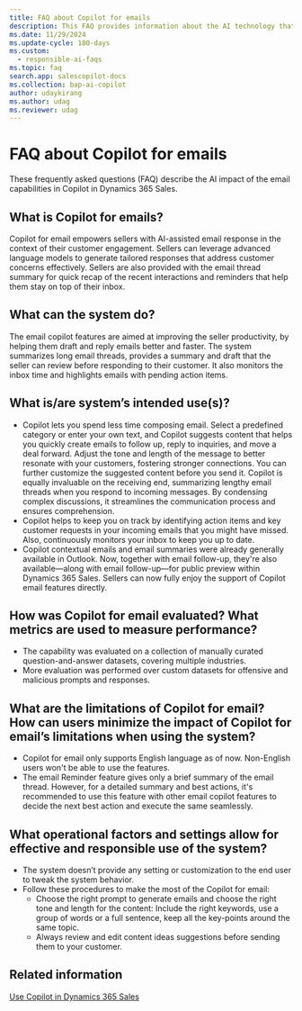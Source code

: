 ```yaml
---
title: FAQ about Copilot for emails
description: This FAQ provides information about the AI technology that's used in Dynamics 365 Sales for emails. This FAQ also includes key considerations and details about how AI is used, how it was tested and evaluated, and any specific limitations.
ms.date: 11/29/2024
ms.update-cycle: 180-days
ms.custom: 
  - responsible-ai-faqs
ms.topic: faq
search.app: salescopilot-docs
ms.collection: bap-ai-copilot 
author: udaykirang
ms.author: udag
ms.reviewer: udag
---
```


# FAQ about Copilot for emails

These frequently asked questions (FAQ) describe the AI impact of the email capabilities in Copilot in Dynamics 365 Sales.

## What is Copilot for emails?

Copilot for email empowers sellers with AI-assisted email response in the context of their customer engagement. Sellers can leverage advanced language models to generate tailored responses that address customer concerns effectively. Sellers are also provided with the email thread summary for quick recap of the recent interactions and reminders that help them stay on top of their inbox.

## What can the system do?

The email copilot features are aimed at improving the seller productivity, by helping them draft and reply emails better and faster. The system summarizes long email threads, provides a summary and draft that the seller can review before responding to their customer. It also monitors the inbox time and highlights emails with pending action items.

## What is/are system’s intended use(s)?

- Copilot lets you spend less time composing email. Select a predefined category or enter your own text, and Copilot suggests content that helps you quickly create emails to follow up, reply to inquiries, and move a deal forward. Adjust the tone and length of the message to better resonate with your customers, fostering stronger connections. You can further customize the suggested content before you send it. Copilot is equally invaluable on the receiving end, summarizing lengthy email threads when you respond to incoming messages. By condensing complex discussions, it streamlines the communication process and ensures comprehension.  
- Copilot helps to keep you on track by identifying action items and key customer requests in your incoming emails that you might have missed. Also, continuously monitors your inbox to keep you up to date.  
- Copilot contextual emails and email summaries were already generally available in Outlook. Now, together with email follow-up, they're also available—along with email follow-up&mdash;for public preview within Dynamics 365 Sales. Sellers can now fully enjoy the support of Copilot email features directly.

## How was Copilot for email evaluated? What metrics are used to measure performance?

- The capability was evaluated on a collection of manually curated question-and-answer datasets, covering multiple industries.
- More evaluation was performed over custom datasets for offensive and malicious prompts and responses.

## What are the limitations of Copilot for email? How can users minimize the impact of Copilot for email’s limitations when using the system?

-	Copilot for email only supports English language as of now. Non-English users won't be able to use the features.
-	The email Reminder feature gives only a brief summary of the email thread. However, for a detailed summary and best actions, it's recommended to use this feature with other email copilot features to decide the next best action and execute the same seamlessly.

## What operational factors and settings allow for effective and responsible use of the system?

- The system doesn’t provide any setting or customization to the end user to tweak the system behavior.  
- Follow these procedures to make the most of the Copilot for email:  
    -	Choose the right prompt to generate emails and choose the right tone and length for the content: Include the right keywords, use a group of words or a full sentence, keep all the key-points around the same topic.
    -	Always review and edit content ideas suggestions before sending them to your customer.

## Related information

[Use Copilot in Dynamics 365 Sales](use-sales-copilot.md)